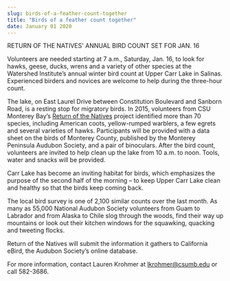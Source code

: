 ```yaml
---
slug: birds-of-a-feather-count-together
title: "Birds of a feather count together"
date: January 01 2020
---
```


 
<p>RETURN OF THE NATIVES' ANNUAL BIRD COUNT SET FOR JAN. 16</p>
<p>
  Volunteers are needed starting at 7 a.m., Saturday, Jan. 16, to look for
  hawks, geese, ducks, wrens and a variety of other species at the Watershed
  Institute’s annual winter bird count at Upper Carr Lake in Salinas.
  Experienced birders and novices are welcome to help during the three&#45;hour
  count.
</p>
<p>
  The lake, on East Laurel Drive between Constitution Boulevard and Sanborn
  Road, is a resting stop for migratory birds. In 2015, volunteers from CSU
  Monterey Bay’s
  <a href="https://csumb.edu/ron">Return of the Natives</a> project identified
  more than 70 species, including American coots, yellow&#45;rumped warblers, a
  few egrets and several varieties of hawks. Participants will be provided with
  a data sheet on the birds of Monterey County, published by the Monterey
  Peninsula Audubon Society, and a pair of binoculars. After the bird count,
  volunteers are invited to help clean up the lake from 10 a.m. to noon. Tools,
  water and snacks will be provided.
</p>
<p>
  Carr Lake has become an inviting habitat for birds, which emphasizes the
  purpose of the second half of the morning – to keep Upper Carr Lake clean and
  healthy so that the birds keep coming back.
</p>
<p>
  The local bird survey is one of 2,100 similar counts over the last month. As
  many as 55,000 National Audubon Society volunteers from Guam to Labrador and
  from Alaska to Chile slog through the woods, find their way up mountains or
  look out their kitchen windows for the squawking, quacking and tweeting
  flocks.
</p>
<p>
  Return of the Natives will submit the information it gathers to California
  eBird, the Audubon Society’s online database.
</p>
<p>
  For more information, contact Lauren Krohmer at
  <a
    href="&#109;&#x61;&#x69;&#108;&#116;&#x6f;&#58;&#108;&#x6b;&#x72;&#111;&#x68;&#x6d;&#101;&#114;&#x40;&#99;&#115;&#x75;&#x6d;&#98;&#x2e;&#x65;&#100;&#117;"
    >lkrohmer@csumb.edu</a
  >
  or call 582&#45;3686.
</p>
 
